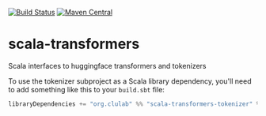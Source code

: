 [![Build Status](https://github.com/clulab/scala-transformers/workflows/Habitus%20CI/badge.svg)](https://github.com/clulab/scala-transformers/actions)
[![Maven Central](https://img.shields.io/maven-central/v/org.clulab/scala-transformers-tokenizer_2.12)](https://mvnrepository.com/artifact/org.clulab/scala-transformers-tokenizer)


# scala-transformers
Scala interfaces to huggingface transformers and tokenizers

To use the tokenizer subproject as a Scala library dependency, you'll need to add something like this to your `build.sbt` file:

```scala
libraryDependencies += "org.clulab" %% "scala-transformers-tokenizer" % "0.1.0"
```
